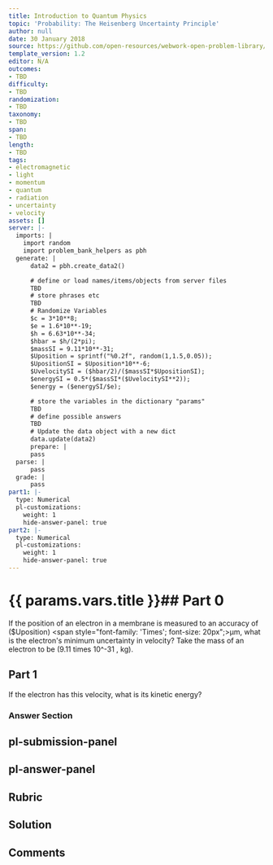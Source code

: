 ```yaml
---
title: Introduction to Quantum Physics
topic: 'Probability: The Heisenberg Uncertainty Principle'
author: null
date: 30 January 2018
source: https://github.com/open-resources/webwork-open-problem-library/tree/master/Contrib/BrockPhysics/College_Physics_Urone/29.Introduction_to_Quantum_Physics/29-07.Probability_The_Heisenberg_Uncertainty_Principle/NU_U17_29_07_001.pg
template_version: 1.2
editor: N/A
outcomes:
- TBD
difficulty:
- TBD
randomization:
- TBD
taxonomy:
- TBD
span:
- TBD
length:
- TBD
tags:
- electromagnetic
- light
- momentum
- quantum
- radiation
- uncertainty
- velocity
assets: []
server: |-
  imports: |
    import random
    import problem_bank_helpers as pbh
  generate: |
      data2 = pbh.create_data2()

      # define or load names/items/objects from server files
      TBD
      # store phrases etc
      TBD
      # Randomize Variables
      $c = 3*10**8;
      $e = 1.6*10**-19;
      $h = 6.63*10**-34;
      $hbar = $h/(2*pi);
      $massSI = 9.11*10**-31;
      $Uposition = sprintf("%0.2f", random(1,1.5,0.05));
      $UpositionSI = $Uposition*10**-6;
      $UvelocitySI = ($hbar/2)/($massSI*$UpositionSI);
      $energySI = 0.5*($massSI*($UvelocitySI**2));
      $energy = ($energySI/$e);

      # store the variables in the dictionary "params"
      TBD
      # define possible answers
      TBD
      # Update the data object with a new dict
      data.update(data2)
      prepare: |
      pass
  parse: |
      pass
  grade: |
      pass
part1: |-
  type: Numerical
  pl-customizations:
    weight: 1
    hide-answer-panel: true
part2: |-
  type: Numerical
  pl-customizations:
    weight: 1
    hide-answer-panel: true
---
```


# {{ params.vars.title }}## Part 0 
If the position of an electron in a membrane is measured to an accuracy of ($Uposition) <span style="font-family: 'Times'; font-size: 20px";>&mu;m</span>, what is the electron's minimum uncertainty in velocity? Take the mass of an electron to be (9.11 times 10^-31 , kg). 
## Part 1 
If the electron has this velocity, what is its kinetic energy? 


### Answer Section 


## pl-submission-panel 


## pl-answer-panel 


## Rubric 


## Solution 


## Comments 


